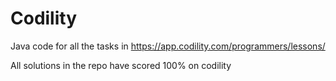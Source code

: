 # Codility
Java code for all the tasks in https://app.codility.com/programmers/lessons/

All solutions in the repo have scored 100% on codility
